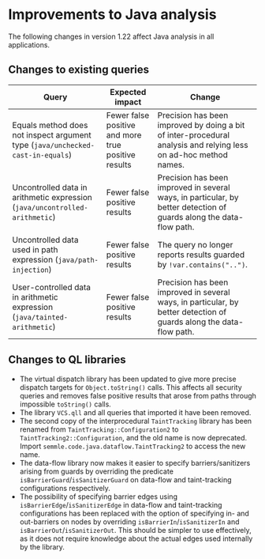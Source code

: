 # Improvements to Java analysis

The following changes in version 1.22 affect Java analysis in all applications.

## Changes to existing queries

| **Query**                  | **Expected impact**    | **Change**                                                       |
|----------------------------|------------------------|------------------------------------------------------------------|
| Equals method does not inspect argument type (`java/unchecked-cast-in-equals`) | Fewer false positive and more true positive results | Precision has been improved by doing a bit of inter-procedural analysis and relying less on ad-hoc method names. |
| Uncontrolled data in arithmetic expression (`java/uncontrolled-arithmetic`) | Fewer false positive results | Precision has been improved in several ways, in particular, by better detection of guards along the data-flow path. |
| Uncontrolled data used in path expression (`java/path-injection`) | Fewer false positive results | The query no longer reports results guarded by `!var.contains("..")`. |
| User-controlled data in arithmetic expression (`java/tainted-arithmetic`) | Fewer false positive results | Precision has been improved in several ways, in particular, by better detection of guards along the data-flow path. |

## Changes to QL libraries

* The virtual dispatch library has been updated to give more precise dispatch
  targets for `Object.toString()` calls. This affects all security queries and
  removes false positive results that arose from paths through impossible `toString()`
  calls.
* The library `VCS.qll` and all queries that imported it have been removed.
* The second copy of the interprocedural `TaintTracking` library has been
  renamed from `TaintTracking::Configuration2` to
  `TaintTracking2::Configuration`, and the old name is now deprecated. Import
  `semmle.code.java.dataflow.TaintTracking2` to access the new name.
* The data-flow library now makes it easier to specify barriers/sanitizers
  arising from guards by overriding the predicate
  `isBarrierGuard`/`isSanitizerGuard` on data-flow and taint-tracking
  configurations respectively.
* The possibility of specifying barrier edges using
  `isBarrierEdge`/`isSanitizerEdge` in data-flow and taint-tracking
  configurations has been replaced with the option of specifying in- and
  out-barriers on nodes by overriding `isBarrierIn`/`isSanitizerIn` and
  `isBarrierOut`/`isSanitizerOut`. This should be simpler to use effectively,
  as it does not require knowledge about the actual edges used internally by
  the library.
